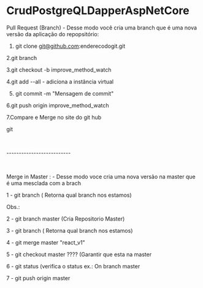 # CrudPostgreQLDapperAspNetCore
Pull Request  (Branch) - Desse modo você cria uma branch que é uma nova versão da aplicação do repopsitório:</br>

1. git clone git@github.com:enderecodogit.git</br>

2.git branch</br>

3.git checkout -b improve_method_watch</br>

4.git add --all - adiciona a instância virtual</br>

5. git commit -m "Mensagem de commit"</br>

6.git push origin improve_method_watch</br>

7.Compare e Merge no site do git hub</br>

git </br>

​

--------------------------</br>

​

Merge in Master : - Desse modo voce cria uma nova versão na master que é uma mesclada com a brach</br>

1 - git branch ( Retorna qual branch nos estamos)</br>

Obs.: </br>

2 - git branch master (Cria Repositorio Master)</br>

3 - git branch  ( Retorna qual branch nos estamos)</br>

4 - git merge master "react_v1"</br>

5 - git checkout master ???? (Garantir que esta na master</br>

6 - git status (verifica o status ex.: On branch master

7 - git push origin master</br>
